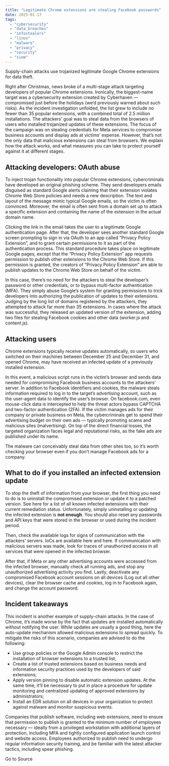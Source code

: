 ```yaml
---
title: "Legitimate Chrome extensions are stealing Facebook passwords"
date: 2025-01-17
tags: 
  - "cybersecurity"
  - "data_breaches"
  - "infostealers"
  - "linux"
  - "malware"
  - "privacy"
  - "security"
  - "siem"
---
```


Supply-chain attacks use trojanized legitimate Google Chrome extensions for data theft.

Right after Christmas, news broke of a multi-stage attack targeting developers of popular Chrome extensions. Ironically, the biggest-name target was a cybersecurity extension created by Cyberhaven — compromised just before the holidays (we’d previously warned about such risks). As the incident investigation unfolded, the list grew to include no fewer than 35 popular extensions, with a combined total of 2.5 million installations. The attackers’ goal was to steal data from the browsers of users who installed trojanized updates of these extensions. The focus of the campaign was on stealing credentials for Meta services to compromise business accounts and display ads at victims’ expense. However, that’s not the only data that malicious extensions can steal from browsers. We explain how the attack works, and what measures you can take to protect yourself against it at different stages.

## Attacking developers: OAuth abuse

To inject trojan functionality into popular Chrome extensions, cybercriminals have developed an original phishing scheme. They send developers emails disguised as standard Google alerts claiming that their extension violates Chrome Web Store policies and needs a new description. The text and layout of the message mimic typical Google emails, so the victim is often convinced. Moreover, the email is often sent from a domain set up to attack a specific extension and containing the name of the extension in the actual domain name.

Clicking the link in the email takes the user to a legitimate Google authentication page. After that, the developer sees another standard Google screen prompting to sign in via OAuth to an app called “Privacy Policy Extension”, and to grant certain permissions to it as part of the authentication process. This standard procedure takes place on legitimate Google pages, except that the “Privacy Policy Extension” app requests permission to publish other extensions to the Chrome Web Store. If this permission is granted, the creators of “Privacy Policy Extension” are able to publish updates to the Chrome Web Store on behalf of the victim.

In this case, there’s no need for the attackers to steal the developer’s password or other credentials, or to bypass multi-factor authentication (MFA). They simply abuse Google’s system for granting permissions to trick developers into authorizing the publication of updates to their extensions. Judging by the long list of domains registered by the attackers, they attempted to attack far more than 35 extensions. In cases where the attack was successful, they released an updated version of the extension, adding two files for stealing Facebook cookies and other data (worker.js and content.js).

## Attacking users

Chrome extensions typically receive updates automatically, so users who switched on their machines between December 25 and December 31, and opened Chrome, may have received an infected update of a previously installed extension.

In this event, a malicious script runs in the victim’s browser and sends data needed for compromising Facebook business accounts to the attackers’ server. In addition to Facebook identifiers and cookies, the malware steals information required to log in to the target’s advertising account, such as the user-agent data to identify the user’s browser. On facebook.com, even mouse-click data is intercepted to help the threat actors bypass CAPTCHA and two-factor authentication (2FA). If the victim manages ads for their company or private business on Meta, the cybercriminals get to spend their advertising budget on their own ads — typically promoting scams and malicious sites (malvertising). On top of the direct financial losses, the targeted organization faces legal and reputational risks, as the fake ads are published under its name.

The malware can conceivably steal data from other sites too, so it’s worth checking your browser even if you don’t manage Facebook ads for a company.

## What to do if you installed an infected extension update

To stop the theft of information from your browser, the first thing you need to do is to uninstall the compromised extension or update it to a patched version. See here for a list of all known infected extensions with their current remediation status. Unfortunately, simply uninstalling or updating the infected extension is **not enough**. You should also reset any passwords and API keys that were stored in the browser or used during the incident period.

Then, check the available logs for signs of communication with the attackers’ servers. IoCs are available here and here. If communication with malicious servers was made, look for traces of unauthorized access in all services that were opened in the infected browser.

After that, if Meta or any other advertising accounts were accessed from the infected browser, manually check all running ads, and stop any unauthorized advertising activity you find. Lastly, deactivate any compromised Facebook account sessions on all devices (Log out all other devices), clear the browser cache and cookies, log in to Facebook again, and change the account password.

## Incident takeaways

This incident is another example of supply-chain attacks. In the case of Chrome, it’s made worse by the fact that updates are installed automatically without notifying the user. While updates are usually a good thing, here the auto-update mechanism allowed malicious extensions to spread quickly. To mitigate the risks of this scenario, companies are advised to do the following:

- Use group policies or the Google Admin console to restrict the installation of browser extensions to a trusted list;
- Create a list of trusted extensions based on business needs and information security practices used by the developers of said extensions;
- Apply version pinning to disable automatic extension updates. At the same time, it’ll be necessary to put in place a procedure for update monitoring and centralized updating of approved extensions by administrators;
- Install an EDR solution on all devices in your organization to protect against malware and monitor suspicious events.

Companies that publish software, including web extensions, need to ensure that permission to publish is granted to the minimum number of employees necessary — ideally from a privileged workstation with additional layers of protection, including MFA and tightly configured application launch control and website access. Employees authorized to publish need to undergo regular information security training, and be familiar with the latest attacker tactics, including spear phishing.

Go to Source
